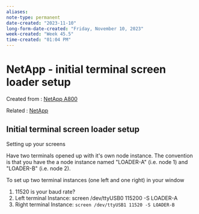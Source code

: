 ```yaml
---
aliases:
note-type: permanent
date-created: "2023-11-10"
long-form-date-created: "Friday, November 10, 2023"
week-created: "Week 45.5"
time-created: "01:04 PM"
---
```


# NetApp - initial terminal screen loader setup

Created from : [NetApp A800](NetApp%20A800.md)

Related : [NetApp](../4-hub-notes-🚉/NetApp.md)

## Initial terminal screen loader setup

Setting up your screens

Have two terminals opened up with it's own node instance. The convention is that you have the a node instance named "LOADER-A" (i.e. node 1) and "LOADER-B" (i.e. node 2).

To set up two terminal instances (one left and one right) in your window

1. 11520 is your baud rate?
2. Left terminal Instance: screen /dev/ttyUSB0 115200 -S LOADER-A
3. Right terminal Instance: `screen /dev/ttyUSB1 11520 -S LOADER-B`

